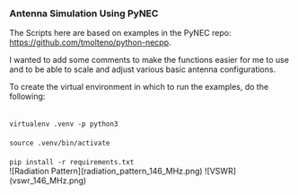 ### Antenna Simulation Using PyNEC
The Scripts here are based on examples in the PyNEC repo: https://github.com/tmolteno/python-necpp.

I wanted to add some comments to make the functions easier for me to use and to be able to scale and adjust various basic antenna configurations. 

To create the virtual environment in which to run the examples, do the following:

<code>
virtualenv .venv -p python3<br>
source .venv/bin/activate<br>
pip install -r requirements.txt
</code>
![Radiation Pattern](radiation_pattern_146_MHz.png)
![VSWR](vswr_146_MHz.png)

